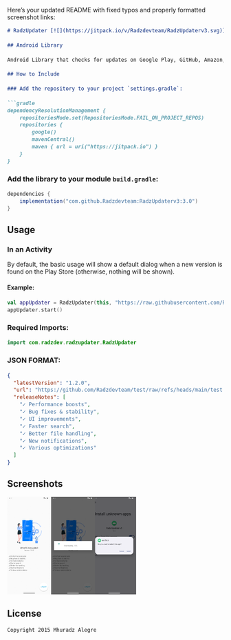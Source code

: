 Here’s your updated README with fixed typos and properly formatted screenshot links:  

```markdown
# RadzUpdater [![](https://jitpack.io/v/Radzdevteam/RadzUpdaterv3.svg)](https://jitpack.io/#Radzdevteam/RadzUpdaterv3)

## Android Library

Android Library that checks for updates on Google Play, GitHub, Amazon, F-Droid, or your own server.

## How to Include

### Add the repository to your project `settings.gradle`:

```gradle
dependencyResolutionManagement {
    repositoriesMode.set(RepositoriesMode.FAIL_ON_PROJECT_REPOS)
    repositories {
        google()
        mavenCentral()
        maven { url = uri("https://jitpack.io") }
    }
}
```

### Add the library to your module `build.gradle`:

```gradle
dependencies {
    implementation("com.github.Radzdevteam:RadzUpdaterv3:3.0")
}
```

## Usage

### In an Activity
By default, the basic usage will show a default dialog when a new version is found on the Play Store (otherwise, nothing will be shown).

#### Example:

```kotlin
val appUpdater = RadzUpdater(this, "https://raw.githubusercontent.com/Radzdevteam/test/refs/heads/main/RadzUpdaterv3.json")
appUpdater.start()
```

### Required Imports:

```kotlin
import com.radzdev.radzupdater.RadzUpdater
```
### JSON FORMAT:

```json
{
  "latestVersion": "1.2.0",
  "url": "https://github.com/Radzdevteam/test/raw/refs/heads/main/test.apk",
  "releaseNotes": [
    "✓ Performance boosts",
    "✓ Bug fixes & stability",
    "✓ UI improvements",
    "✓ Faster search",
    "✓ Better file handling",
    "✓ New notifications",
    "✓ Various optimizations"
  ]
}
```

## Screenshots  
<img src="https://github.com/Radzdevteam/RadzUpdaterv3/blob/master/Screenshots/screenshots.png?raw=true" width="300">  



## License

```
Copyright 2015 Mhuradz Alegre
```
